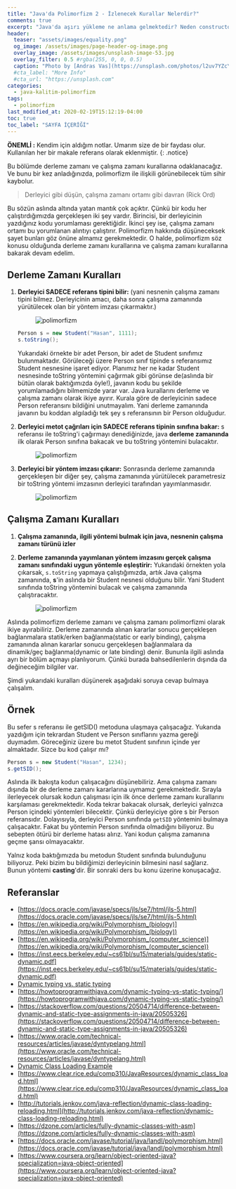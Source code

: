```yaml
---
title: "Java'da Polimorfizm 2 - İzlenecek Kurallar Nelerdir?"
comments: true
excerpt: "Java'da aşırı yükleme ne anlama gelmektedir? Neden constructor'larda overloading metotlara ihtiyaç duyarız ve overload yaparken uymamız gereken bir kural var mıdır gibi soruları cevaplamaya çalışacağız."
header:
  teaser: "assets/images/equality.png"
  og_image: /assets/images/page-header-og-image.png
  overlay_image: /assets/images/unsplash-image-53.jpg
  overlay_filter: 0.5 #rgba(255, 0, 0, 0.5)
  caption: "Photo by [Andras Vas](https://unsplash.com/photos/l2uv7YZcYDE) on Unsplash"
  #cta_label: "More Info"
  #cta_url: "https://unsplash.com"
categories:
  - java-kalitim-polimorfizm
tags:
  - polimorfizm
last_modified_at: 2020-02-19T15:12:19-04:00
toc: true
toc_label: "SAYFA İÇERİĞİ"
---
```




**ÖNEMLİ :** Kendim için aldığım notlar. Umarım size de bir faydası olur. Kullanılan her bir makale referans olarak eklenmiştir.
{: .notice}


Bu bölümde derleme zamanı ve çalışma zamanı kurallarına odaklanacağız. Ve bunu bir kez anladığınızda, polimorfizm ile ilişkili görünebilecek tüm sihir kaybolur.

> Derleyici gibi düşün, çalışma zamanı ortamı gibi davran (Rick Ord)

Bu sözün aslında altında yatan mantık çok açıktır. Çünkü bir kodu her çalıştırdığımızda gerçekleşen iki şey vardır. Birincisi, bir derleyicinin yazdığınız kodu yorumlaması gerektiğidir. İkinci şey ise, çalışma zamanı ortamı bu yorumlanan alıntıyı çalıştırır. Polimorfizm hakkında düşüneceksek şayet bunları göz önüne almamız gerekmektedir. O halde, polimorfizm söz konusu olduğunda derleme zamanı kurallarına ve çalışma zamanı kurallarına bakarak devam edelim.

## Derleme Zamanı Kuralları

1. **Derleyici SADECE referans tipini bilir:** (yani nesnenin çalışma zamanı tipini bilmez. Derleyicinin amacı, daha sonra çalışma zamanında yürütülecek olan bir yöntem imzası çıkarmaktır.)

    <figure style="width: 200px" class="align-center">
      <img src="{{ site.url }}{{ site.baseurl }}/assets/images/2020-06-29-Java-polimorfizm2/uml1.png" alt="polimorfizm">
      <figcaption></figcaption>
    </figure>

    ```java
    Person s = new Student("Hasan", 1111);
    s.toString();
    ```

      Yukarıdaki örnekte bir adet Person, bir adet de Student sınıfımız bulunmaktadır.  Görüleceği üzere Person sınıf tipinde s referansımız Student nesnesine işaret ediyor. Planımız her ne kadar Student nesnesinde toString yöntemini çağırmak gibi görünse de(aslında bir bütün olarak baktığımızda öyle!), javanın kodu bu şekilde yorumlamadığını bilmemizde yarar var. Java kurallarını derleme ve çalışma zamanı olarak ikiye ayırır. Kurala göre de derleyicinin sadece Person referansını bildiğini unutmayalım. Yani derleme zamanında javanın bu koddan algıladığı tek şey s referansının bir Person olduğudur.

2. **Derleyici metot çağrıları için SADECE referans tipinin sınıfına bakar:** s referansı ile toString'i çağırmayı denediğinizde, java **derleme zamanında** ilk olarak Person sınıfına bakacak ve bu toString yöntemini bulacaktır.

    <figure style="width: 600px" class="align-center">
      <img src="{{ site.url }}{{ site.baseurl }}/assets/images/2020-06-29-Java-polimorfizm2/uml2.png" alt="polimorfizm">
      <figcaption></figcaption>
    </figure>


3. **Derleyici bir yöntem imzası çıkarır:** Sonrasında derleme zamanında gerçekleşen bir diğer şey, çalışma zamanında yürütülecek parametresiz bir toString yöntemi imzasının derleyici tarafından yayımlanmasıdır.

    <figure style="width: 600px" class="align-center">
      <img src="{{ site.url }}{{ site.baseurl }}/assets/images/2020-06-29-Java-polimorfizm2/uml3.png" alt="polimorfizm">
      <figcaption></figcaption>
    </figure>


## Çalışma Zamanı Kuralları

1. **Çalışma zamanında, ilgili yöntemi bulmak için java, nesnenin çalışma zamanı türünü izler**
2. **Derleme zamanında yayımlanan yöntem imzasını gerçek çalışma zamanı sınıfındaki uygun yöntemle eşleştirir:** Yukarıdaki örnekten yola çıkarsak, ``s.toString`` yapmaya çalıştığımızda, artık Java çalışma zamanında, **s**'in aslında bir Student nesnesi olduğunu bilir. Yani Student sınıfında toString yöntemini bulacak ve çalışma zamanında çalıştıracaktır.

    <figure style="width: 600px" class="align-center">
      <img src="{{ site.url }}{{ site.baseurl }}/assets/images/2020-06-29-Java-polimorfizm2/uml4.png" alt="polimorfizm">
      <figcaption></figcaption>
    </figure>

Aslında polimorfizm derleme zamanı ve çalışma zamanı polimorfizmi olarak ikiye ayırabiliriz. Derleme zamanında alınan kararlar sonucu gerçekleşen bağlanmalara statik/erken bağlanma(static or early binding), çalışma zamanında alınan kararlar sonucu gerçekleşen bağlanmalara da dinamik/geç bağlanma(dynamic or late binding) denir. Bununla ilgili aslında ayrı bir bölüm açmayı planlıyorum. Çünkü burada bahsedilenlerin dışında da değineceğim bilgiler var.

Şimdi yukarıdaki kuralları düşünerek aşağıdaki soruya cevap bulmaya çalışalım.

## Örnek

Bu sefer s referansı ile getSID() metoduna ulaşmaya çalışacağız. Yukarıda yazdığım için tekrardan Student ve Person sınıflarını yazma gereği duymadım. Göreceğiniz üzere bu metot Student sınıfının içinde yer almaktadır. Sizce bu kod çalışır mı?

```java
Person s = new Student("Hasan", 1234);
s.getSID();
```

Aslında ilk bakışta kodun çalışacağını düşünebiliriz. Ama çalışma zamanı dışında bir de derleme zamanı kararlarına uymamız gerekmektedir. Sırayla ilerleyecek olursak kodun çalışması için ilk önce derleme zamanı kurallarını karşılaması gerekmektedir. Koda tekrar bakacak olursak, derleyici yalnızca Person içindeki yöntemleri bilecektir. Çünkü derleyiciye göre s bir Person referansıdır. Dolayısıyla, derleyici Person sınıfında ``getSID`` yöntemini bulmaya çalışacaktır. Fakat bu yöntemin Person sınıfında olmadığını biliyoruz. Bu sebepten ötürü bir derleme hatası alırız. Yani kodun çalışma zamanına geçme şansı olmayacaktır.

Yalnız koda baktığımızda bu metodun Student sınıfında bulunduğunu biliyoruz. Peki bizim bu bildiğimizi derleyicinin bilmesini nasıl sağlarız. Bunun yöntemi **casting**'dir. Bir sonraki ders bu konu üzerine konuşacağız.


## Referanslar
* [https://docs.oracle.com/javase/specs/jls/se7/html/jls-5.html](https://docs.oracle.com/javase/specs/jls/se7/html/jls-5.html)
* [https://en.wikipedia.org/wiki/Polymorphism_(biology)](https://en.wikipedia.org/wiki/Polymorphism_(biology))
* [https://en.wikipedia.org/wiki/Polymorphism_(computer_science)](https://en.wikipedia.org/wiki/Polymorphism_(computer_science))
* [https://inst.eecs.berkeley.edu/~cs61bl/su15/materials/guides/static-dynamic.pdf](https://inst.eecs.berkeley.edu/~cs61bl/su15/materials/guides/static-dynamic.pdf)
* [Dynamic typing vs. static typing](https://docs.oracle.com/cd/E57471_01/bigData.100/extensions_bdd/src/cext_transform_typing.html#:~:text=First%2C%20dynamically%2Dtyped%20languages%20perform,type%20checking%20at%20compile%20time.&text=If%20a%20script%20written%20in,the%20errors%20have%20been%20fixed.)
* [https://howtoprogramwithjava.com/dynamic-typing-vs-static-typing/](https://howtoprogramwithjava.com/dynamic-typing-vs-static-typing/)
* [https://stackoverflow.com/questions/20504714/difference-between-dynamic-and-static-type-assignments-in-java/20505326](https://stackoverflow.com/questions/20504714/difference-between-dynamic-and-static-type-assignments-in-java/20505326)
* [https://www.oracle.com/technical-resources/articles/javase/dyntypelang.html](https://www.oracle.com/technical-resources/articles/javase/dyntypelang.html)
* [Dynamic Class Loading Example](https://examples.javacodegeeks.com/core-java/dynamic-class-loading-example/)
* [https://www.clear.rice.edu/comp310/JavaResources/dynamic_class_load.html](https://www.clear.rice.edu/comp310/JavaResources/dynamic_class_load.html)
* [http://tutorials.jenkov.com/java-reflection/dynamic-class-loading-reloading.html](http://tutorials.jenkov.com/java-reflection/dynamic-class-loading-reloading.html)
* [https://dzone.com/articles/fully-dynamic-classes-with-asm](https://dzone.com/articles/fully-dynamic-classes-with-asm)
* [https://docs.oracle.com/javase/tutorial/java/IandI/polymorphism.html](https://docs.oracle.com/javase/tutorial/java/IandI/polymorphism.html)
* [https://www.coursera.org/learn/object-oriented-java?specialization=java-object-oriented](https://www.coursera.org/learn/object-oriented-java?specialization=java-object-oriented)
